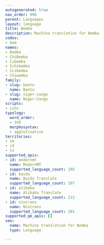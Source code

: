 ```yaml
---
autogenerated: true
nav_order: 996
parent: Languages
layout: language
title: Bemba
description: Machine translation for Bemba
codes:
- bem
names:
- Bemba
- ChiBemba
- Cibemba
- Ichibemba
- Icibemba
- Chiwemba
family:
- slug: bantu
  name: Bantu
- slug: niger-congo
  name: Niger-Congo
scripts:
- Latn
typology:
  word_order:
  - SVO
  morphosyntax:
  - agglutinative
territories:
- zm
- cd
- tz
supported_apis:
- id: modernmt
  name: ModernMT
  supported_language_count: 195
- id: baidu
  name: Baidu Translate
  supported_language_count: 197
- id: alibaba
  name: Alibaba Translate
  supported_language_count: 212
- id: niutrans
  name: Niutrans
  supported_language_count: 381
supported_qe_apis: []
seo:
  name: Machine translation for Bemba
  type: Language

---
```


